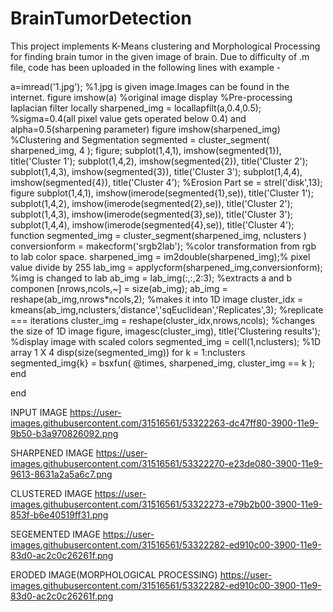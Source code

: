 # BrainTumorDetection
This project implements K-Means clustering and Morphological Processing for finding brain tumor in the given image of brain.
Due to difficulty of .m file, code has been uploaded in the following lines with example - 

a=imread('1.jpg'); %1.jpg is given image.Images can be found in the internet. 
figure
imshow(a) %original image display
%Pre-processing laplacian filter locally
sharpened_img = locallapfilt(a,0.4,0.5); %sigma=0.4(all pixel value gets operated below
0.4) and alpha=0.5(sharpening parameter)
figure
imshow(sharpened_img)
%Clustering and Segmentation
segmented = cluster_segment( sharpened_img, 4 );
figure;
subplot(1,4,1), imshow(segmented{1}), title('Cluster 1');
subplot(1,4,2), imshow(segmented{2}), title('Cluster 2');
subplot(1,4,3), imshow(segmented{3}), title('Cluster 3');
subplot(1,4,4), imshow(segmented{4}), title('Cluster 4');
%Erosion Part
se = strel('disk',13);
figure
subplot(1,4,1), imshow(imerode(segmented{1},se)), title('Cluster 1');
subplot(1,4,2), imshow(imerode(segmented{2},se)), title('Cluster 2');
subplot(1,4,3), imshow(imerode(segmented{3},se)), title('Cluster 3');
subplot(1,4,4), imshow(imerode(segmented{4},se)), title('Cluster 4');
function segmented_img = cluster_segment(sharpened_img, nclusters )
 conversionform = makecform('srgb2lab'); %color transformation from rgb to lab color
space.
 sharpened_img = im2double(sharpened_img);% pixel value divide by 255
 lab_img = applycform(sharpened_img,conversionform); %img is changed to lab
 ab_img = lab_img(:,:,2:3); %extracts a and b componen
 [nrows,ncols,~] = size(ab_img);
 ab_img = reshape(ab_img,nrows*ncols,2); %makes it into 1D image
 cluster_idx = kmeans(ab_img,nclusters,'distance','sqEuclidean','Replicates',3);
%replicate === iterations
 cluster_img = reshape(cluster_idx,nrows,ncols); %changes the size of 1D image
 figure, imagesc(cluster_img), title('Clustering results'); %display image with scaled colors
 segmented_img = cell(1,nclusters); %1D array 1 X 4
 disp(size(segmented_img))
 for k = 1:nclusters
 segmented_img{k} = bsxfun( @times, sharpened_img, cluster_img == k );
 end

end

INPUT IMAGE
https://user-images.githubusercontent.com/31516561/53322263-dc47ff80-3900-11e9-9b50-b3a970826092.png

SHARPENED IMAGE
https://user-images.githubusercontent.com/31516561/53322270-e23de080-3900-11e9-9613-8631a2a5a6c7.png

CLUSTERED IMAGE
https://user-images.githubusercontent.com/31516561/53322273-e79b2b00-3900-11e9-853f-b6e40519ff31.png

SEGEMENTED IMAGE
https://user-images.githubusercontent.com/31516561/53322282-ed910c00-3900-11e9-83d0-ac2c0c26261f.png

ERODED IMAGE(MORPHOLOGICAL PROCESSING)
https://user-images.githubusercontent.com/31516561/53322282-ed910c00-3900-11e9-83d0-ac2c0c26261f.png

